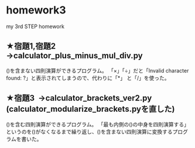 # homework3
my 3rd STEP homework

## ★宿題1,宿題2　→calculator_plus_minus_mul_div.py

()を含まない四則演算ができるプログラム。
「×」「÷」だと「Invalid character found: ?」と表示されてしまうので、代わりに「*」 と「/」を使った。

## ★宿題3  →calculator_brackets_ver2.py (calculator_modularize_brackets.pyを直した)

()を含む四則演算ができるプログラム。
「最も内側の()の中身を四則演算する」というのを()がなくなるまで繰り返し、()を含まない四則演算に変換するプログラムを書いた。
